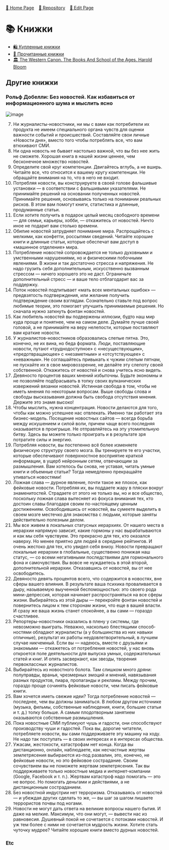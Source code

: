 [🚀 Home Page](https://andrewalevin.github.io/) &ensp;  [🏰 Repository](https://github.com/andrewalevin/books/) &ensp;  [🔨 Edit Page](https://github.com/andrewalevin/books/edit/main/README.md)


# 📚 Книжки

- [🛍 Купленные книжки](purchased)
- [🦜 Прочитанные книжки](reading)
- [🏛 The Western Canon. The Books And School of the Ages. Harold Bloom](western-canon)


## Другие книжки


### Рольф Добелли: Без новостей. Как избавиться от информационного шума и мыслить ясно

![image](https://github.com/andrewalevin/books/assets/155118488/197c0bf3-28e7-4feb-87e7-7ac36562e490)

7. Ни журналисты-новостники, ни мы с вами как потребители их продукта не имеем специального органа чувств для оценки важности событий и происшествий. Составляйте свои личные «Новости дня», вместо того чтобы потреблять все, что вам втюхивают СМИ.
8. Ни одна новость не бывает настолько важной, что вы без нее жить не сможете. Хорошая книга в нашей жизни ценнее, чем бесконечное множество новостей.
9. Определите свой круг компетенции. Двигайтесь вглубь, а не вширь. Читайте все, что относится к вашему кругу компетенции. Не обращайте внимания на то, что в него не входит.
10. Потребляя новости, вы конструируете в своей голове фальшивые установки — в соответствии с фальшивыми указателями. Не принимайте решений на основании полученных новостей. Принимайте решения, основываясь только на понимании реальных рисков. В этом вам помогут книги, статистика и длинные, продуманные статьи.
11. Если хотите получить в подарок целый месяц свободного времени — для семьи, карьеры, хобби, — откажитесь от новостей. Ничто иное не подарит вам столько времени.
12. Обилие новостей затрудняет понимание мира. Распрощайтесь с мелкими, как конфетти, россыпями сведений. Читайте хорошие книги и длинные статьи, которые обеспечат вам доступ в «машинное отделение» мира.
13. Потребление новостей сопровождается не только духовными и умственными нарушениями, но и физическими побочными явлениями. В жизни и так достаточно стресса и напряжения. Не надо грузить себя дополнительным, искусственно вызванным стрессом — ничего хорошего это не даст. Ограничьте дополнительный стресс — и ваше тело отблагодарит вас за поддержку.
14. Поток новостей подпитывает «мать всех ментальных ошибок» — предвзятость подтверждения, или желание получить подтверждение своим взглядам. Сознательно ставьте под вопрос любимые теории, это помогает улучшить принимаемые решения. Но сначала нужно заткнуть фонтан новостей.
15. Как любитель новостей вы подвержены иллюзии, будто наш мир куда проще и понятнее, чем на самом деле. Думайте лучше своей головой, а не принимайте на веру нелепости, которые поставляют вам краткие новости.
16. У журналистов-новостников образовались слепые пятна. Это, конечно, не их вина, но беда формата. Люди, поставляющие новости, путают «труднодоступное» с «несуществующим», «предотвращающее» с «незаметным» и «отсутствующее» с «неважным». Не соглашайтесь привыкать к чужим слепым пятнам, не пускайте их в свое мировоззрение, не делайте эту слепоту своей собственной. Откажитесь от новостей и снова учитесь ясно видеть.
17. Девяносто процентов ваших мнений избыточны. Будьте экономны и не позволяйте подбрасывать в топку своих вулканических извержений вязанки новостей. Истинная свобода в том, чтобы не иметь мнения по некоторым вопросам. Выше свободы слова и свободы высказывания должна быть свобода отсутствия мнения. Держите это знамя высоко!
18. Чтобы мыслить, нужна концентрация. Новости делаются для того, чтобы как можно успешнее нас отвлекать. Именно так работает эта бизнес-модель. Посещение новостных сайтов — всегда борьба между искушением и силой воли, причем чаще всего последняя оказывается в проигрыше. Не отправляйтесь на эту утомительную битву. Здесь вы можете только проиграть и в результате зря потратите силы и энергию.
29. Потребляя новости, вы постепенно всё более изменяете физическую структуру своего мозга. Вы тренируете те его участки, которые обеспечивают поверхностное восприятие краткой информации, в ущерб нейронным сетям, отвечающим за размышления. Вам хотелось бы снова, не уставая, читать умные книги и объемные статьи? Тогда немедленно прекращайте упиваться новостями!
20.  Ложная слава — дурное явление, почти такое же плохое, как фейковые новости. Потребляя их, вы поддаете жару в пляски вокруг знаменитостей. Страдаете от этого не только вы, но и все общество, поскольку ложная слава вытесняет из фокуса внимания тех, кто достоин славы благодаря своим по-настоящему ценным достижениям. Освободившись от новостей, вы сумеете выделить в своем мозге местечко для знакомства с людьми, которые заняты действительно полезным делом.
21.  Мы все живем в локальных статусных иерархиях. От нашего места в иерархии напрямую зависит, какие гормоны у нас вырабатываются и как мы себя чувствуем. Это прекрасно для тех, кто оказался наверху. Но менее приятно для людей в середине рейтингов. И очень жестоко для тех, кто увидел себя внизу. Новости превращают локальные иерархии в глобальные, существенно понижая наш статус, — со всеми негативными последствиями для гормонального фона и самочувствия. Вы вовсе не нуждаетесь в этой второй, дополнительной иерархии. Отказавшись от новостей, вы от нее освободитесь.
22.  Девяносто девять процентов всего, что содержится в новостях, вне сферы вашего влияния. В результате ваша психика проваливается в дыру, называемую выученной беспомощностью: это своего рода мини-депрессия, которая начинает распространяться на все сферы жизни. Выбирайтесь из этой дыры — перекройте фонтан новостей и повернитесь лицом к тем сторонам жизни, что еще в вашей власти. И сразу же ваша жизнь станет спокойнее, а вы сами — гораздо счастливее.
23.  Репортеры-новостники оказались в плену у системы, где невозможно выиграть. Неважно, насколько блестящими способ­ностями обладают журналисты (а у большинства из них навыки отличные), результат их работы неудовлетворительный, в лучшем случае никчемный. Если вы — надеюсь, вместе с друзьями и знакомыми — откажетесь от потребления новостей, у нас вновь откроется поле деятельности для выпуска умных, содержательных статей и книг. И опять засверкают, как звезды, творения первоклассных журналистов.
24.  Выбирайтесь из новостного болота. Там слишком много дряни: полуправды, вранья, чрезмерных эмоций и мнений, навязывания разных продуктов, пиара, пропаганды и рекламы. Между прочим, гораздо проще сочинять фейковые новости, чем писать фейковые книги.
25.  Вам хочется иметь свежие идеи? Тогда потребление новостей — последнее, чем вы должны заниматься. В любом другом источнике (музыка, фильмы, собственные наблюдения, книги, большие статьи и т. д.) толку больше. А самым плодотворным занятием оказываются собственные размышления.
26.  Пока новостные СМИ публикуют чушь и гадости, они способствуют производству чуши и гадостей. Пока вы, дорогие читатели, потребляете новости, вы сами поддерживаете эту машину на ходу. Не надо так поступать — в своих интересах и в интересах общества.
27.  Ужасам, жестокости, катастрофам нет конца. Когда вы дистанционно, онлайн, наблюдаете, как несчастные жертвы землетрясения выбираются из-под развалин, это, конечно, не фейковые новости, но это фейковое сострадание. Своим сочувствием вы не поможете жертвам землетрясения. Так вы поддерживаете только новостные медиа и интернет-компании (Google, Facebook и т. п.). Жертвам катастроф надо помогать — это не вопрос. Но помогать деньгами и действиями, а не дистанционным состраданием.
28.  Без новостной индустрии нет терроризма. Отказываясь от новостей — и убеждая других сделать то же, — вы шаг за шагом лишаете террористов почвы под ногами.
29.  Новости не могут дать ответа на великие вопросы нашего бытия. И даже на мелкие. Максимум, что они могут, — вывести нас из равновесия. Душевный покой не сочетается с потоками новостей. И уж тем более с ними не сочетается мудрость жизни. Хотите стать чуточку мудрее? Читайте хорошие книги вместо дурных новостей.
      


### Etc
















